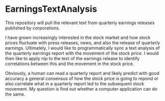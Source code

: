 # EarningsTextAnalysis
This repository will pull the relevant text from quarterly earnings releases published by corporations. 

I have grown increasingly interested in the stock market and how stock prices fluctuate with press releases, news, and also the release of quarterly earnings. Ultimately, I would like to programmatically sync a text analysis of the quarterly earnings report with the movement of the stock price. I would then like to apply nlp to the text of the earnings release to identify correlations between this and the movement in the stock price. 

Obviously, a human can read a quarterly report and likely predict with good accuracy a general consensus of how the stock price is going to repond or also correlate what in a quarterly report led to the subsequent stock movement. My question is find out whether a computer application can do the same. 
